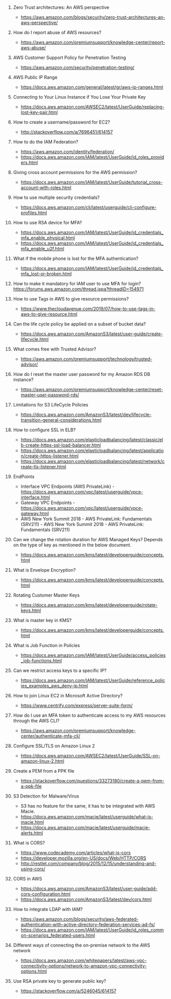 
1. Zero Trust architectures: An AWS perspective
    - https://aws.amazon.com/blogs/security/zero-trust-architectures-an-aws-perspective/

1. How do I report abuse of AWS resources?
    - https://aws.amazon.com/premiumsupport/knowledge-center/report-aws-abuse/

1. AWS Customer Support Policy for Penetration Testing
    - https://aws.amazon.com/security/penetration-testing/

1. AWS Public IP Range
    - https://docs.aws.amazon.com/general/latest/gr/aws-ip-ranges.html

1. Connecting to Your Linux Instance if You Lose Your Private Key
    - https://docs.aws.amazon.com/AWSEC2/latest/UserGuide/replacing-lost-key-pair.html
	
1. How to create a username/password for EC2?
    - http://stackoverflow.com/a/7696451/614157
	
1. How to do the IAM Federation?
    - https://aws.amazon.com/identity/federation/
    - https://docs.aws.amazon.com/IAM/latest/UserGuide/id_roles_providers.html
	
1. Giving cross account permissions for the AWS permission?
    - https://docs.aws.amazon.com/IAM/latest/UserGuide/tutorial_cross-account-with-roles.html
	
1. How to use multiple security credentials?
    - https://docs.aws.amazon.com/cli/latest/userguide/cli-configure-profiles.html

1. How to use RSA device for MFA?
    - https://docs.aws.amazon.com/IAM/latest/UserGuide/id_credentials_mfa_enable_physical.html
    - https://docs.aws.amazon.com/IAM/latest/UserGuide/id_credentials_mfa_enable_u2f.html
	
1. What if the mobile phone is lost for the MFA authentication?
    - https://docs.aws.amazon.com/IAM/latest/UserGuide/id_credentials_mfa_lost-or-broken.html
	
1. How to make it mandatory for IAM user to use MFA for login?
    https://forums.aws.amazon.com/thread.jspa?threadID=154971
	
1. How to use Tags in AWS to give resource permissions?
    - https://www.thecloudavenue.com/2019/07/how-to-use-tags-in-aws-to-give-resource.html

1. Can the life cycle policy be applied on a subset of bucket data?
    - https://docs.aws.amazon.com/AmazonS3/latest/user-guide/create-lifecycle.html
	
1. What comes free with Trusted Advisor?
    - https://aws.amazon.com/premiumsupport/technology/trusted-advisor/
	
1. How do I reset the master user password for my Amazon RDS DB instance?
    - https://aws.amazon.com/premiumsupport/knowledge-center/reset-master-user-password-rds/
	
1. Limitations for S3 LifeCycle Policies
    - https://docs.aws.amazon.com/AmazonS3/latest/dev/lifecycle-transition-general-considerations.html
	
1. How to configure SSL in ELB?
    - https://docs.aws.amazon.com/elasticloadbalancing/latest/classic/elb-create-https-ssl-load-balancer.html
    - https://docs.aws.amazon.com/elasticloadbalancing/latest/application/create-https-listener.html
    - https://docs.aws.amazon.com/elasticloadbalancing/latest/network/create-tls-listener.html
	
1. EndPoints
    - Interface VPC Endpoints (AWS PrivateLink) - https://docs.aws.amazon.com/vpc/latest/userguide/vpce-interface.html
    - Gateway VPC Endpoints - https://docs.aws.amazon.com/vpc/latest/userguide/vpce-gateway.html
    - AWS New York Summit 2018 - AWS PrivateLink: Fundamentals (SRV211) - AWS New York Summit 2018 - AWS PrivateLink: Fundamentals (SRV211)
	
1. Can we change the rotation duration for AWS Managed Keys? Depends on the type of key as mentioned in the below document.
    - https://docs.aws.amazon.com/kms/latest/developerguide/concepts.html

1. What is Envelope Encryption?
    - https://docs.aws.amazon.com/kms/latest/developerguide/concepts.html

1. Rotating Customer Master Keys
    - https://docs.aws.amazon.com/kms/latest/developerguide/rotate-keys.html

1. What is master key in KMS?
    - https://docs.aws.amazon.com/kms/latest/developerguide/concepts.html
	
1. What is Job Function in Policies
    - https://docs.aws.amazon.com/IAM/latest/UserGuide/access_policies_job-functions.html

1. Can we restrict access keys to a specific IP?
    - https://docs.aws.amazon.com/IAM/latest/UserGuide/reference_policies_examples_aws_deny-ip.html
	
1. How to join Linux EC2 in Microsoft Active Directory?
    - https://www.centrify.com/express/server-suite-form/

1. How do I use an MFA token to authenticate access to my AWS resources through the AWS CLI?
    - https://aws.amazon.com/premiumsupport/knowledge-center/authenticate-mfa-cli/
	
1. Configure SSL/TLS on Amazon Linux 2
    - https://docs.aws.amazon.com/AWSEC2/latest/UserGuide/SSL-on-amazon-linux-2.html
	
1. Create a PEM from a PPK file
    - https://stackoverflow.com/questions/33273180/create-a-pem-from-a-ppk-file
	
1. S3 Detection for Malware/Virus
    - S3 has no feature for the same, it has to be integrated with AWS Macie.
    - https://docs.aws.amazon.com/macie/latest/userguide/what-is-macie.html
    - https://docs.aws.amazon.com/macie/latest/userguide/macie-alerts.html
	
1. What is CORS?
    - https://www.codecademy.com/articles/what-is-cors
    - https://developer.mozilla.org/en-US/docs/Web/HTTP/CORS
    - http://restlet.com/company/blog/2015/12/15/understanding-and-using-cors/

1. CORS in AWS
    - https://docs.aws.amazon.com/AmazonS3/latest/user-guide/add-cors-configuration.html
    - https://docs.aws.amazon.com/AmazonS3/latest/dev/cors.html

1. How to integrate LDAP with IAM?
    - https://aws.amazon.com/blogs/security/aws-federated-authentication-with-active-directory-federation-services-ad-fs/
    - https://docs.aws.amazon.com/IAM/latest/UserGuide/id_roles_common-scenarios_federated-users.html
	
1. Different ways of connecting the on-premise network to the AWS network
     - https://docs.aws.amazon.com/whitepapers/latest/aws-vpc-connectivity-options/network-to-amazon-vpc-connectivity-options.html
	 
1. Use RSA private key to generate public key?
    - https://stackoverflow.com/a/5246045/614157
